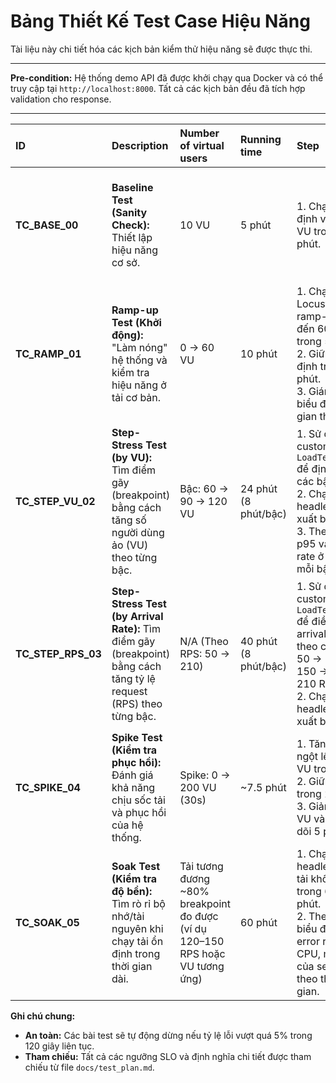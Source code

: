 # Bảng Thiết Kế Test Case Hiệu Năng

Tài liệu này chi tiết hóa các kịch bản kiểm thử hiệu năng sẽ được thực thi.

---

**Pre-condition:** Hệ thống demo API đã được khởi chạy qua Docker và có thể truy cập tại `http://localhost:8000`. Tất cả các kịch bản đều đã tích hợp validation cho response.

---

| ID | Description | Number of virtual users | Running time | Step | Expected | Actual | Notes |
| :--- | :--- | :--- | :--- | :--- | :--- | :--- | :--- |
| **TC_BASE_00** | **Baseline Test (Sanity Check):** Thiết lập hiệu năng cơ sở. | 10 VU | 5 phút | 1. Chạy tải ổn định với 10 VU trong 5 phút. | Tất cả các endpoint đều đáp ứng ngưỡng SLO (p95/p99, error rate). | | - Mix: 80% /products, 20% Auth<br>- Pacing: 0.5-2.0s<br>- Công cụ: Locust |
| **TC_RAMP_01** | **Ramp-up Test (Khởi động):** "Làm nóng" hệ thống và kiểm tra hiệu năng ở tải cơ bản. | 0 → 60 VU | 10 phút | 1. Chạy Locust với ramp-up từ 0 đến 60 VU trong 5 phút.<br>2. Giữ tải ổn định trong 5 phút.<br>3. Giám sát biểu đồ thời gian thực. | - Luồng `/products`: p95 ≤ 800ms, error < 0.5%.<br>- Luồng `Auth`: p95 ≤ 1000ms, error < 1%. | | - Mix: 80% /products, 20% Auth<br>- Pacing: 0.5-2.0s<br>- Công cụ: Locust |
| **TC_STEP_VU_02** | **Step-Stress Test (by VU):** Tìm điểm gãy (breakpoint) bằng cách tăng số người dùng ảo (VU) theo từng bậc. | Bậc: 60 → 90 → 120 VU | 24 phút (8 phút/bậc) | 1. Sử dụng custom `LoadTestShape` để định nghĩa các bậc tải.<br>2. Chạy headless và xuất báo cáo.<br>3. Theo dõi p95 và error rate ở cuối mỗi bậc. | Xác định được **Breakpoint**: bậc tải đầu tiên mà `p95` > SLO trong 3 phút liên tiếp hoặc `error rate` > SLO trong 1 phút liên tiếp. | | - Mix: 80% /products, 20% Auth<br>- Pacing: 0.5-2.0s<br>- Công cụ: Locust |
| **TC_STEP_RPS_03** | **Step-Stress Test (by Arrival Rate):** Tìm điểm gãy (breakpoint) bằng cách tăng tỷ lệ request (RPS) theo từng bậc. | N/A (Theo RPS: 50 → 210) | 40 phút (8 phút/bậc) | 1. Sử dụng custom `LoadTestShape` để điều khiển arrival-rate theo các bậc: 50 → 100 → 150 → 180 → 210 RPS.<br>2. Chạy headless và xuất báo cáo. | - **Pass:** Đạt mục tiêu ≥ 150 RPS ổn định không vi phạm SLO (p95/p99/error) trong 8 phút.<br>- **Fail:** Xác định được breakpoint trước khi đạt mục tiêu. | | - Mix: 80% /products, 20% Auth<br>- Pacing: 0.5-2.0s<br>- Công cụ: Locust |
| **TC_SPIKE_04** | **Spike Test (Kiểm tra phục hồi):** Đánh giá khả năng chịu sốc tải và phục hồi của hệ thống. | Spike: 0 → 200 VU (30s) | ~7.5 phút | 1. Tăng đột ngột lên 200 VU trong 30s.<br>2. Giữ tải trong 2 phút.<br>3. Giảm về 20 VU và theo dõi 5 phút. | Đo được **Recovery Time**. **Pass** nếu p95 < 800ms và error rate < 1% trong ≤ 120s sau khi giảm tải. | | - Mix: 100% Auth Flow<br>- Pacing: 0.2-1.0s<br>- Công cụ: Locust |
| **TC_SOAK_05** | **Soak Test (Kiểm tra độ bền):** Tìm rò rỉ bộ nhớ/tài nguyên khi chạy tải ổn định trong thời gian dài. | Tải tương đương ~80% breakpoint đo được (ví dụ 120–150 RPS hoặc VU tương ứng) | 60 phút | 1. Chạy headless với tải không đổi trong 60 phút.<br>2. Theo dõi biểu đồ p95, error rate, CPU, memory của server theo thời gian. | - **Pass:** p95, error rate, CPU, memory duy trì ổn định.<br>- **Fail:** Có hiện tượng suy giảm hiệu năng (latency drift), hoặc error rate/memory/CPU tăng dần. | | - Mix: 80% /products, 20% Auth<br>- Pacing: 0.5-2.0s<br>- Công cụ: Locust |

**Ghi chú chung:**
- **An toàn:** Các bài test sẽ tự động dừng nếu tỷ lệ lỗi vượt quá 5% trong 120 giây liên tục.
- **Tham chiếu:** Tất cả các ngưỡng SLO và định nghĩa chi tiết được tham chiếu từ file `docs/test_plan.md`.

